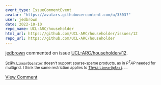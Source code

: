 ```yaml
---
event_type: IssueCommentEvent
avatar: "https://avatars.githubusercontent.com/u/3303?"
user: jedbrown
date: 2022-10-10
repo_name: UCL-ARC/householder
html_url: https://github.com/UCL-ARC/householder/issues/12
repo_url: https://github.com/UCL-ARC/householder
---
```


<a href='https://github.com/jedbrown' target='_blank'>jedbrown</a> commented on issue <a href='https://github.com/UCL-ARC/householder/issues/12' target='_blank'>UCL-ARC/householder#12</a>.

<small>[SciPy `LinearOperator`](https://docs.scipy.org/doc/scipy/reference/generated/scipy.sparse.linalg.LinearOperator.html) doesn't support sparse-sparse products, as in $P^T A P$ needed for multigrid. I think the same restriction applies to [Thyra `LinearOpBasi`](https://docs.trilinos.org/dev/packages/thyra/doc/html/classThyra_1_1LinearOpBase.html)....</small>

<a href='https://github.com/UCL-ARC/householder/issues/12' target='_blank'>View Comment</a>
